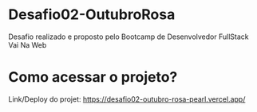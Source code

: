 # Desafio02-OutubroRosa

Desafio realizado e proposto pelo Bootcamp de Desenvolvedor FullStack Vai Na Web

# Como acessar o projeto?

Link/Deploy do projet: https://desafio02-outubro-rosa-pearl.vercel.app/
